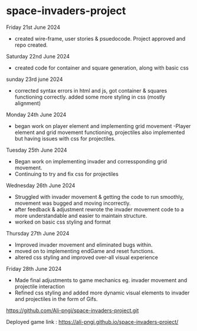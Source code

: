 # space-invaders-project

Friday 21st June 2024
- created wire-frame, user stories & psuedocode. Project approved and repo created.


Saturday 22nd June 2024
- created code for container and square generation, along  with basic css 

sunday 23rd june 2024

- corrected syntax errors in html and js, got container & squares functioning correctly. added some more styling in css (mostly alignment)

Monday 24th June 2024

- began work on player element and implementing grid movement 
-Player element and grid movement functioning, projectiles also implemented but having issues with css for projectiles.


Tuesday 25th June 2024 

- Began work on implementing invader and corressponding grid movement.
- Continuing to try and fix css for projectiles 


Wednesday 26th June 2024

- Struggled with invader movement & getting the code to run smoothly, movement was bugged and moving incorrectly.
- after feedback & adjustment rewrote the invader movement code to a more understandable and easier to maintain structure.
- worked on basic css styling and format


Thursday 27th June 2024

- Improved invader movement and eliminated bugs within.
- moved on to implementing endGame and reset functions.
- altered css styling and improved over-all visual experience 

Friday 28th June 2024 
 - Made final adjustments to game mechanics eg. invader movement and projectile interaction
 - Refined css styling and added more dynamic visual elements to invader and projectiles in the form of Gifs.


 https://github.com/Ali-pngi/space-invaders-project.git











Deployed game link : 
https://ali-pngi.github.io/space-invaders-project/

